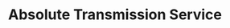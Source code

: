 ---
title: "Absolute Transmission Service"
url: /allentown/absolute-transmission-service-north-4th-street/
shop: car repair
---